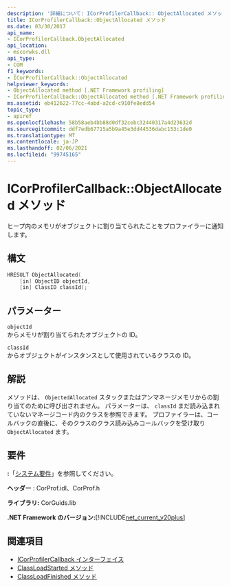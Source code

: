```yaml
---
description: '詳細について: ICorProfilerCallback:: ObjectAllocated メソッド'
title: ICorProfilerCallback::ObjectAllocated メソッド
ms.date: 03/30/2017
api_name:
- ICorProfilerCallback.ObjectAllocated
api_location:
- mscorwks.dll
api_type:
- COM
f1_keywords:
- ICorProfilerCallback::ObjectAllocated
helpviewer_keywords:
- ObjectAllocated method [.NET Framework profiling]
- ICorProfilerCallback::ObjectAllocated method [.NET Framework profiling]
ms.assetid: eb412622-77cc-4abd-a2cd-c910fe8edd54
topic_type:
- apiref
ms.openlocfilehash: 58b58aeb4bb88d0df32cebc32440317a4d23632d
ms.sourcegitcommit: ddf7edb67715a5b9a45e3dd44536dabc153c1de0
ms.translationtype: MT
ms.contentlocale: ja-JP
ms.lasthandoff: 02/06/2021
ms.locfileid: "99745165"
---
```

# <a name="icorprofilercallbackobjectallocated-method"></a>ICorProfilerCallback::ObjectAllocated メソッド

ヒープ内のメモリがオブジェクトに割り当てられたことをプロファイラーに通知します。  
  
## <a name="syntax"></a>構文  
  
```cpp  
HRESULT ObjectAllocated(  
    [in] ObjectID objectId,  
    [in] ClassID classId);  
```  
  
## <a name="parameters"></a>パラメーター  

 `objectId`  
 からメモリが割り当てられたオブジェクトの ID。  
  
 `classId`  
 からオブジェクトがインスタンスとして使用されているクラスの ID。  
  
## <a name="remarks"></a>解説  

 メソッドは、 `ObjectedAllocated` スタックまたはアンマネージメモリからの割り当てのために呼び出されません。 パラメーターは、 `classId` まだ読み込まれていないマネージコード内のクラスを参照できます。 プロファイラーは、コールバックの直後に、そのクラスのクラス読み込みコールバックを受け取り `ObjectAllocated` ます。  
  
## <a name="requirements"></a>要件  

 **:**「[システム要件](../../get-started/system-requirements.md)」を参照してください。  
  
 **ヘッダー** : CorProf.idl、CorProf.h  
  
 **ライブラリ:** CorGuids.lib  
  
 **.NET Framework のバージョン:**[!INCLUDE[net_current_v20plus](../../../../includes/net-current-v20plus-md.md)]  
  
## <a name="see-also"></a>関連項目

- [ICorProfilerCallback インターフェイス](icorprofilercallback-interface.md)
- [ClassLoadStarted メソッド](icorprofilercallback-classloadstarted-method.md)
- [ClassLoadFinished メソッド](icorprofilercallback-classloadfinished-method.md)
